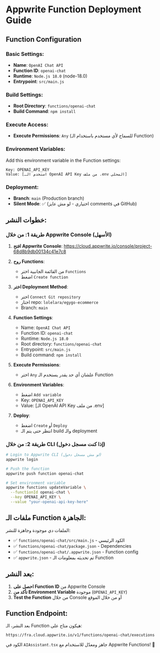 # Appwrite Function Deployment Guide

## Function Configuration

### Basic Settings:
- **Name**: `OpenAI Chat API`
- **Function ID**: `openai-chat`
- **Runtime**: `Node.js 18.0` (node-18.0)
- **Entrypoint**: `src/main.js`

### Build Settings:
- **Root Directory**: `functions/openai-chat`
- **Build Command**: `npm install`

### Execute Access:
- **Execute Permissions**: `Any` (للسماح لأي مستخدم باستخدام الـ Function)

### Environment Variables:
Add this environment variable in the Function settings:
```
Key: OPENAI_API_KEY
Value: [استخدم الـ OpenAI API Key من ملف .env المحلي]
```

### Deployment:
- **Branch**: `main` (Production branch)
- **Silent Mode**: ✅ (اختياري - لو مش عايز comments في GitHub)

## خطوات النشر:

### طريقة 1: من خلال Appwrite Console (الأسهل)

1. **افتح Appwrite Console**: https://cloud.appwrite.io/console/project-68d8b9db00134c41e7c8

2. **روح Functions**:
   - من القائمة الجانبية اختر `Functions`
   - اضغط `Create function`

3. **اختر Deployment Method**:
   - اختر `Connect Git repository`
   - اختار repo: `lolelara/egygo-ecommerce`
   - Branch: `main`

4. **Function Settings**:
   - Name: `OpenAI Chat API`
   - Function ID: `openai-chat`
   - Runtime: `Node.js 18.0`
   - Root directory: `functions/openai-chat`
   - Entrypoint: `src/main.js`
   - Build command: `npm install`

5. **Execute Permissions**:
   - اختر `Any` علشان أي حد يقدر يستخدم الـ Function

6. **Environment Variables**:
   - اضغط `Add variable`
   - Key: `OPENAI_API_KEY`
   - Value: [الـ OpenAI API Key من ملف .env]

7. **Deploy**:
   - اضغط `Create` أو `Deploy`
   - انتظر حتى يتم الـ build والـ deployment

### طريقة 2: من خلال CLI (إذا كنت مسجل دخول)

```bash
# Login to Appwrite CLI (لو مش مسجل دخول)
appwrite login

# Push the function
appwrite push function openai-chat

# Set environment variable
appwrite functions updateVariable \
  --functionId openai-chat \
  --key OPENAI_API_KEY \
  --value "your-openai-api-key-here"
```

## ملفات الـ Function الجاهزة:

الملفات دي موجودة وجاهزة للنشر:
- ✅ `functions/openai-chat/src/main.js` - الكود الرئيسي
- ✅ `functions/openai-chat/package.json` - Dependencies
- ✅ `functions/openai-chat/.appwrite.json` - Function config
- ✅ `appwrite.json` - تم تحديثه بمعلومات الـ Function

## بعد النشر:

1. **احصل على Function ID** من Appwrite Console
2. **تأكد من Environment Variable** موجودة (`OPENAI_API_KEY`)
3. **Test the Function** من خلال Console أو من خلال الموقع

## Function Endpoint:

بعد النشر، الـ Function هيكون متاح على:
```
https://fra.cloud.appwrite.io/v1/functions/openai-chat/executions
```

الكود في `AIAssistant.tsx` جاهز ومعدّل للاستخدام مع Appwrite Functions! 🎉
